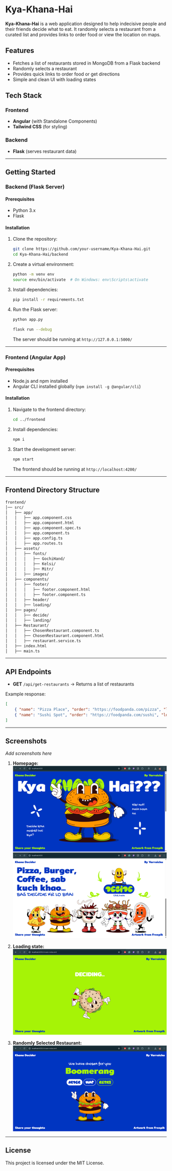 # Kya-Khana-Hai

**Kya-Khana-Hai** is a web application designed to help indecisive people and their friends decide what to eat. It randomly selects a restaurant from a curated list and provides links to order food or view the location on maps.

## Features
- Fetches a list of restaurants stored in MongoDB from a Flask backend
- Randomly selects a restaurant
- Provides quick links to order food or get directions
- Simple and clean UI with loading states

## Tech Stack
### Frontend
- **Angular** (with Standalone Components)
- **Tailwind CSS** (for styling)

### Backend
- **Flask** (serves restaurant data)
---

## Getting Started

### Backend (Flask Server)

#### Prerequisites
- Python 3.x
- Flask

#### Installation
1. Clone the repository:
   ```bash
   git clone https://github.com/your-username/Kya-Khana-Hai.git
   cd Kya-Khana-Hai/backend
   ```
2. Create a virtual environment:
   ```bash
   python -m venv env
   source env/bin/activate  # On Windows: env\Scripts\activate
   ```
3. Install dependencies:
   ```bash
   pip install -r requirements.txt
   ```
4. Run the Flask server:
   ```bash
   python app.py
   ```
   ```bash
   flask run --debug
   ```
   The server should be running at `http://127.0.0.1:5000/`

---

### Frontend (Angular App)

#### Prerequisites
- Node.js and npm installed
- Angular CLI installed globally (`npm install -g @angular/cli`)

#### Installation
1. Navigate to the frontend directory:
   ```bash
   cd ../frontend
   ```
2. Install dependencies:
   ```bash
   npm i
   ```
3. Start the development server:
   ```bash
   npm start
   ```
   The frontend should be running at `http://localhost:4200/`

---

## Frontend Directory Structure
```
frontend/
│── src/
│   ├── app/
│   │   ├── app.component.css
│   │   ├── app.component.html
│   │   ├── app.component.spec.ts
│   │   ├── app.component.ts
│   │   ├── app.config.ts
│   │   ├── app.routes.ts
│   ├── assets/
│   │   ├── fonts/
│   │   │   ├── GochiHand/
│   │   │   ├── Kelsi/
│   │   │   ├── Mitr/
│   │   ├── images/
│   ├── components/
│   │   ├── footer/
│   │   │   ├── footer.component.html
│   │   │   ├── footer.component.ts
│   │   ├── header/
│   │   ├── loading/
│   ├── pages/
│   │   ├── decide/
│   │   ├── landing/
│   ├── Restaurant/
│   │   ├── ChosenRestaurant.component.ts
│   │   ├── ChosenRestaurant.component.html
│   │   ├── restaurant.service.ts
│   ├── index.html
│   ├── main.ts
```

---

## API Endpoints
- **GET** `/api/get-restaurants` → Returns a list of restaurants

Example response:
```json
[
    { "name": "Pizza Place", "order": "https://foodpanda.com/pizza", "location": "https://maps.com/pizza" },
    { "name": "Sushi Spot", "order": "https://foodpanda.com/sushi", "location": "https://maps.com/sushi" }
]
```

---

## Screenshots
_Add screenshots here_

1. **Homepage:**
![alt text](image.png)
![alt text](image-1.png)

2. **Loading state:**
![alt text](image-2.png)

3. **Randomly Selected Restaurant:**
![alt text](image-3.png)

---

## License
This project is licensed under the MIT License.

